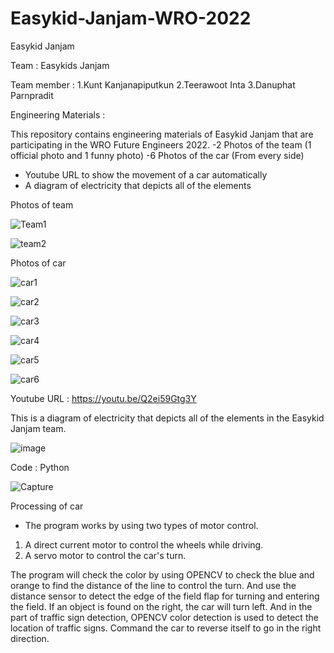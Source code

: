 # Easykid-Janjam-WRO-2022
Easykid Janjam

Team : Easykids Janjam 

Team member :  1.Kunt Kanjanapiputkun 
               2.Teerawoot Inta 
               3.Danuphat Parnpradit

Engineering Materials :

This repository contains engineering materials of Easykid Janjam that are participating in the WRO Future Engineers 2022.
-2 Photos of the team (1 official photo and 1 funny photo)
-6 Photos of the car (From every side)
- Youtube URL to show the movement of a car automatically
- A diagram of electricity that depicts all of the elements

Photos of team

![Team1](https://user-images.githubusercontent.com/66768662/185031250-51b07066-3b64-4f47-b390-d9cd958c689c.PNG)

![team2](https://user-images.githubusercontent.com/66768662/185031257-3f6bd22f-9723-464b-a31b-c4eed973c0d9.PNG)


Photos of car

![car1](https://user-images.githubusercontent.com/66768662/185031111-fd3302bf-ccf6-467c-950f-caeabb3ec585.PNG)

![car2](https://user-images.githubusercontent.com/66768662/185031124-c8176ed1-3cb9-4694-ac1e-37af42d264ee.PNG)

![car3](https://user-images.githubusercontent.com/66768662/185031133-6d6e7814-812b-407f-abe5-490a27b8656a.PNG)

![car4](https://user-images.githubusercontent.com/66768662/185031140-5409e14e-ee60-4ddf-8251-1ea69210d49f.PNG)

![car5](https://user-images.githubusercontent.com/66768662/185031148-7a6ed2bb-4380-4808-a24d-77146275c58c.PNG)

![car6](https://user-images.githubusercontent.com/66768662/185031153-2a38f7c3-2eb8-4b88-b0c1-d2371a5a2942.PNG)




Youtube URL : https://youtu.be/Q2ei59Gtg3Y

This is a diagram of electricity that depicts all of the elements in the Easykid Janjam team.

![image](https://user-images.githubusercontent.com/66768662/185032734-c0115b00-643a-4e0f-9e95-ff9b99e622bb.png)

Code : Python

![Capture](https://user-images.githubusercontent.com/66768662/185032690-89d0b3a1-7599-49ff-9195-f85edd635636.PNG)

Processing of car

- The program works by using two types of motor control. 

1. A direct current motor to control the wheels while driving. 
2. A servo motor to control the car's turn. 

The program will check the color by using OPENCV to check the blue and orange to find the distance of the line to control the turn. And use the distance sensor to detect the edge of the field flap for turning and entering the field. If an object is found on the right, the car will turn left. And in the part of traffic sign detection, OPENCV color detection is used to detect the location of traffic signs. Command the car to reverse itself to go in the right direction.
